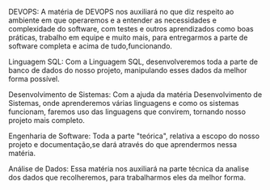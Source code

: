 DEVOPS: A matéria de DEVOPS nos auxiliará no que diz respeito ao ambiente em que operaremos e a entender as necessidades e complexidade do software, com testes e outros aprendizados como boas práticas, trabalho em equipe e muito mais, para entregarmos a parte de software completa e acima de tudo,funcionando.

Linguagem SQL: Com a Linguagem SQL, desenvolveremos toda a parte de banco de dados do nosso projeto, manipulando esses dados da melhor forma possível.

Desenvolvimento de Sistemas: Com a ajuda da matéria Desenvolvimento de Sistemas, onde aprenderemos várias linguagens e como os sistemas funcionam, faremos uso das linguagens que convirem, tornando nosso projeto mais completo.

Engenharia de Software: Toda a parte "teórica", relativa a escopo do nosso projeto e documentação,se dará através do que aprendermos nessa matéria.

Análise de Dados: Essa matéria nos auxiliará na parte técnica da analise dos dados que recolheremos, para trabalharmos eles da melhor forma.
